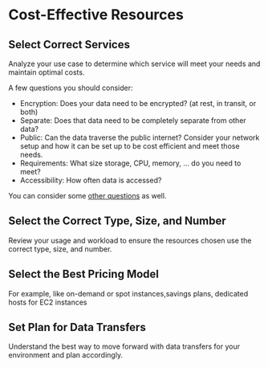 # Cost-Effective Resources

## Select Correct Services

Analyze your use case to determine which service will meet your needs and maintain optimal costs.

A few questions you should consider:
- Encryption: Does your data need to be encrypted? (at rest, in transit, or both)
- Separate: Does that data need to be completely separate from other data?
- Public: Can the data traverse the public internet? Consider your network setup and how it can be set up to be cost efficient and meet those needs.
- Requirements: What size storage, CPU, memory, ... do you need to meet?
- Accessibility: How often data is accessed?

You can consider some [other questions](https://blog.mycloudit.com/8-questions-to-ask-before-moving-to-the-cloud) as well.


## Select the Correct Type, Size, and Number

Review your usage and workload to ensure the resources chosen use the correct type, size, and number.


## Select the Best Pricing Model

For example, like on-demand or spot instances,savings plans, dedicated hosts for EC2 instances


## Set Plan for Data Transfers

Understand the best way to move forward with data transfers for your environment and plan accordingly.